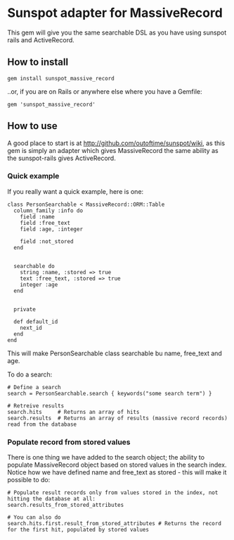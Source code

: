 # Sunspot adapter for MassiveRecord

This gem will give you the same searchable DSL as you have using sunspot rails and ActiveRecord.

## How to install

    gem install sunspot_massive_record

..or, if you are on Rails or anywhere else where you have a Gemfile:

    gem 'sunspot_massive_record'


## How to use

A good place to start is at http://github.com/outoftime/sunspot/wiki, as this gem is simply
an adapter which gives MassiveRecord the same ability as the sunspot-rails gives ActiveRecord.


### Quick example

If you really want a quick example, here is one:

    class PersonSearchable < MassiveRecord::ORM::Table
      column_family :info do
        field :name
        field :free_text
        field :age, :integer

        field :not_stored
      end


      searchable do
        string :name, :stored => true
        text :free_text, :stored => true
        integer :age
      end


      private

      def default_id
        next_id
      end
    end

This will make PersonSearchable class searchable bu name, free_text and age.

To do a search:
    
    # Define a search
    search = PersonSearchable.search { keywords("some search term") }

    # Retreive results
    search.hits     # Returns an array of hits
    search.results  # Returns an array of results (massive record records) read from the database


### Populate record from stored values

There is one thing we have added to the search object; the ability to populate
MassiveRecord object based on stored values in the search index. Notice how we
have defined name and free_text as stored - this will make it possible to do:

    # Populate result records only from values stored in the index, not hitting the database at all:
    search.results_from_stored_attributes

    # You can also do
    search.hits.first.result_from_stored_attributes # Returns the record for the first hit, populated by stored values
